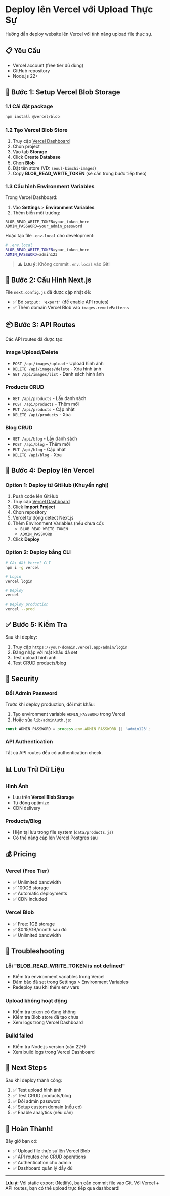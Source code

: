 # Deploy lên Vercel với Upload Thực Sự

Hướng dẫn deploy website lên Vercel với tính năng upload file thực sự.

## 📋 Yêu Cầu

- Vercel account (free tier đủ dùng)
- GitHub repository
- Node.js 22+

## 🚀 Bước 1: Setup Vercel Blob Storage

### 1.1 Cài đặt package

```bash
npm install @vercel/blob
```

### 1.2 Tạo Vercel Blob Store

1. Truy cập [Vercel Dashboard](https://vercel.com/dashboard)
2. Chọn project
3. Vào tab **Storage**
4. Click **Create Database**
5. Chọn **Blob**
6. Đặt tên store (VD: `seoul-kimchi-images`)
7. Copy **BLOB_READ_WRITE_TOKEN** (sẽ cần trong bước tiếp theo)

### 1.3 Cấu hình Environment Variables

Trong Vercel Dashboard:
1. Vào **Settings** > **Environment Variables**
2. Thêm biến môi trường:

```
BLOB_READ_WRITE_TOKEN=your_token_here
ADMIN_PASSWORD=your_admin_password
```

Hoặc tạo file `.env.local` cho development:

```bash
# .env.local
BLOB_READ_WRITE_TOKEN=your_token_here
ADMIN_PASSWORD=admin123
```

> ⚠️ **Lưu ý:** Không commit `.env.local` vào Git!

## 🔧 Bước 2: Cấu Hình Next.js

File `next.config.js` đã được cập nhật để:
- ✅ Bỏ `output: 'export'` (để enable API routes)
- ✅ Thêm domain Vercel Blob vào `images.remotePatterns`

## 📦 Bước 3: API Routes

Các API routes đã được tạo:

### Image Upload/Delete
- `POST /api/images/upload` - Upload hình ảnh
- `DELETE /api/images/delete` - Xóa hình ảnh
- `GET /api/images/list` - Danh sách hình ảnh

### Products CRUD
- `GET /api/products` - Lấy danh sách
- `POST /api/products` - Thêm mới
- `PUT /api/products` - Cập nhật
- `DELETE /api/products` - Xóa

### Blog CRUD
- `GET /api/blog` - Lấy danh sách
- `POST /api/blog` - Thêm mới
- `PUT /api/blog` - Cập nhật
- `DELETE /api/blog` - Xóa

## 🚀 Bước 4: Deploy lên Vercel

### Option 1: Deploy từ GitHub (Khuyến nghị)

1. Push code lên GitHub
2. Truy cập [Vercel Dashboard](https://vercel.com/new)
3. Click **Import Project**
4. Chọn repository
5. Vercel tự động detect Next.js
6. Thêm Environment Variables (nếu chưa có):
   - `BLOB_READ_WRITE_TOKEN`
   - `ADMIN_PASSWORD`
7. Click **Deploy**

### Option 2: Deploy bằng CLI

```bash
# Cài đặt Vercel CLI
npm i -g vercel

# Login
vercel login

# Deploy
vercel

# Deploy production
vercel --prod
```

## ✅ Bước 5: Kiểm Tra

Sau khi deploy:

1. Truy cập `https://your-domain.vercel.app/admin/login`
2. Đăng nhập với mật khẩu đã set
3. Test upload hình ảnh
4. Test CRUD products/blog

## 🔐 Security

### Đổi Admin Password

Trước khi deploy production, đổi mật khẩu:

1. Tạo environment variable `ADMIN_PASSWORD` trong Vercel
2. Hoặc sửa `lib/adminAuth.js`:

```javascript
const ADMIN_PASSWORD = process.env.ADMIN_PASSWORD || 'admin123';
```

### API Authentication

Tất cả API routes đều có authentication check.

## 📊 Lưu Trữ Dữ Liệu

### Hình Ảnh
- Lưu trên **Vercel Blob Storage**
- Tự động optimize
- CDN delivery

### Products/Blog
- Hiện tại lưu trong file system (`data/products.js`)
- Có thể nâng cấp lên Vercel Postgres sau

## 💰 Pricing

### Vercel (Free Tier)
- ✅ Unlimited bandwidth
- ✅ 100GB storage
- ✅ Automatic deployments
- ✅ CDN included

### Vercel Blob
- ✅ Free: 1GB storage
- ✅ $0.15/GB/month sau đó
- ✅ Unlimited bandwidth

## 🔧 Troubleshooting

### Lỗi "BLOB_READ_WRITE_TOKEN is not defined"

- Kiểm tra environment variables trong Vercel
- Đảm bảo đã set trong Settings > Environment Variables
- Redeploy sau khi thêm env vars

### Upload không hoạt động

- Kiểm tra token có đúng không
- Kiểm tra Blob store đã tạo chưa
- Xem logs trong Vercel Dashboard

### Build failed

- Kiểm tra Node.js version (cần 22+)
- Xem build logs trong Vercel Dashboard

## 📝 Next Steps

Sau khi deploy thành công:

1. ✅ Test upload hình ảnh
2. ✅ Test CRUD products/blog
3. ✅ Đổi admin password
4. ✅ Setup custom domain (nếu có)
5. ✅ Enable analytics (nếu cần)

## 🎉 Hoàn Thành!

Bây giờ bạn có:
- ✅ Upload file thực sự lên Vercel Blob
- ✅ API routes cho CRUD operations
- ✅ Authentication cho admin
- ✅ Dashboard quản lý đầy đủ

---

**Lưu ý:** Với static export (Netlify), bạn cần commit file vào Git. Với Vercel + API routes, bạn có thể upload trực tiếp qua dashboard!
